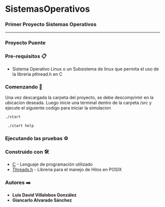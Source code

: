# SistemasOperativos
### Primer Proyecto Sistemas Operativos
* * *
### Proyecto Puente


### Pre-requisitos 📋
* Sistema Operativo Linux o un Subsistema de linux que permita el uso de la libreria pthread.h en C
### Comenzando 🚀
Una vez descargada la carpeta del proyecto, se debe descomprimir en la ubicacion deseada.
Luego inicie una terminal dentro de la carpeta /src y ejecute el siguiente codigo para iniciar la simulacion
~~~bash
./start
~~~

~~~bash
 ./start help
~~~
### Ejecutando las pruebas ⚙️

### Construido con 🛠️
* [C]() - Lenguaje de programación utilizado
* [Threads.h]() - Libreria para el manejo de Hilos en POSIX
### Autores ✒️
* **Luis David Villalobos González**
* **Giancarlo Alvarado Sánchez**
